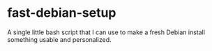 # fast-debian-setup
A single little bash script that I can use to make a fresh Debian install something usable and personalized.
